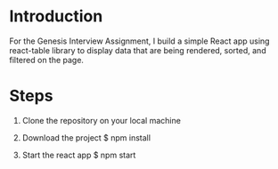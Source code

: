# Introduction

For the Genesis Interview Assignment, I build a simple React app using react-table library to display data that are being rendered, sorted, and filtered on the page.

# Steps
1. Clone the repository on your local machine

2. Download the project
 $ npm install

3. Start the react app
 $ npm start
